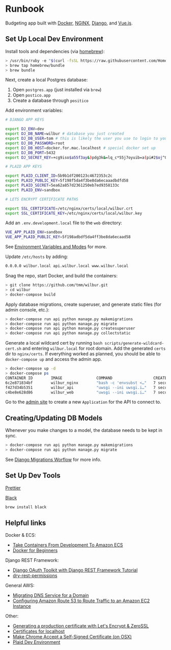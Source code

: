 # Runbook

Budgeting app built with [Docker](https://www.docker.com/), [NGINX](https://www.nginx.com/), [Django](https://www.djangoproject.com/), and [Vue.js](https://vuejs.org/).

## Set Up Local Dev Environment

Install tools and dependencies (via [homebrew](https://brew.sh/)):

```bash
> /usr/bin/ruby -e "$(curl -fsSL https://raw.githubusercontent.com/Homebrew/install/master/install)"
> brew tap homebrew/bundle
> brew bundle
```

Next, create a local Postgres database:

1. Open `postgres.app` (just installed via `brew`)
2. Open `postico.app`
3. Create a database through `positico`

Add environment variables:

```bash
# DJANGO APP KEYS

export DJ_ENV=dev
export DJ_DB_NAME=wilbur # database you just created
export DJ_DB_USER=tom # this is likely the user you use to login to your computer
export DJ_DB_PASSWORD=root
export DJ_DB_HOST=docker.for.mac.localhost # special docker set up
export DJ_DB_PORT=5432
export DJ_SECRET_KEY=+cg9iso$a55f3ay&)pdg3k&=lq_c*55j7oyuib=a(pi#2$oj^0

# PLAID APP KEYS

export PLAID_CLIENT_ID=5b9b1df200123c4672353c2c
export PLAID_PUBLIC_KEY=5f198f5da4f3be8da6ecaaadbdfd58
export PLAID_SECRET=5ea62a857d2361250eb7ed9358133c
export PLAID_ENV=sandbox

# LETS ENCRYPT CERTIFICATE PATHS

export SSL_CERTIFICATE=/etc/nginx/certs/local/wilbur.crt
export SSL_CERTIFICATE_KEY=/etc/nginx/certs/local/wilbur.key
```

Add an `.env.development.local` file to the `web` directory:

```bash
VUE_APP_PLAID_ENV=sandbox
VUE_APP_PLAID_PUBLIC_KEY=5f198adbdf5da4ff3be8da6ecaad58
```

See [Environment Variables and Modes](https://cli.vuejs.org/guide/mode-and-env.html) for more.

Update `/etc/hosts` by adding:

```bash
0.0.0.0 wilbur.local api.wilbur.local www.wilbur.local
```

Snag the repo, start Docker, and build the containers:

```bash
> git clone https://github.com/tmm/wilbur.git
> cd wilbur
> docker-compose build
```

Apply database migrations, create superuser, and generate static files (for admin console, etc.):

```bash
> docker-compose run api python manage.py makemigrations
> docker-compose run api python manage.py migrate
> docker-compose run api python manage.py createsuperuser
> docker-compose run api python manage.py collectstatic
```

Generate a local wildcard cert by running `bash scripts/generate-wildcard-cert.sh` and entering `wilbur.local` for root domain. Add the generated `certs` dir to `nginx/certs`. If everything worked as planned, you should be able to `docker-compose up` and access the admin app.

```bash
> docker-compose up -d
> docker-compose ps
CONTAINER ID        IMAGE               COMMAND                  CREATED             STATUS                  PORTS                                      NAMES
6c2e871834bf        wilbur_nginx        "bash -c 'envsubst <…"   7 seconds ago       Up Less than a second   0.0.0.0:80->80/tcp, 0.0.0.0:443->443/tcp   nginx
f427d34b5351        wilbur_api          "uwsgi --ini uwsgi.i…"   7 seconds ago       Up 6 seconds            8000/tcp                                   api
c4be8e628d86        wilbur_web          "uwsgi --ini uwsgi.i…"   7 seconds ago       Up 6 seconds            5000/tcp                                   web
```

Go to the [admin site](https://api.wilbur.local/admin/oauth2_provider/application/add/) to create a new `Application` for the API to connect to.

## Creating/Updating DB Models

Whenever you make changes to a model, the database needs to be kept in sync.

```bash
> docker-compose run api python manage.py makemigrations
> docker-compose run api python manage.py migrate
```

See [Django Migrations Worflow](https://docs.djangoproject.com/en/2.0/topics/migrations/#workflow) for more info.

## Set Up Dev Tools

[Prettier](https://prettier.io/)

[Black](https://github.com/ambv/black)

```bash
brew install black
```

## Helpful links

Docker & ECS:

+ [Take Containers From Development To Amazon ECS](https://docs.bitnami.com/aws/how-to/ecs-rds-tutorial/)
+ [Docker for Beginners](https://docker-curriculum.com)

Django REST Framework:

+ [Django OAuth Toolkit with Django REST Framework Tutorial](https://django-oauth-toolkit.readthedocs.io/en/latest/rest-framework/rest-framework.html)
+ [dry-rest-permissions](https://github.com/dbkaplan/dry-rest-permissions)

General AWS:

+ [Migrating DNS Service for a Domain](https://docs.aws.amazon.com/Route53/latest/DeveloperGuide/migrate-dns-domain-inactive.html)
+ [Configuring Amazon Route 53 to Route Traffic to an Amazon EC2 Instance](https://docs.aws.amazon.com/Route53/latest/DeveloperGuide/routing-to-ec2-instance.html)

Other:

+ [Generating a production certificate with Let's Encrypt & ZeroSSL](https://zerossl.com)
+ [Certificates for localhost](https://letsencrypt.org/docs/certificates-for-localhost/)
+ [Make Chrome Accept a Self-Signed Certificate (on OSX)](https://www.accuweaver.com/2014/09/19/make-chrome-accept-a-self-signed-certificate-on-osx/)
+ [Plaid Dev Environment](https://dashboard.plaid.com/overview/development)
